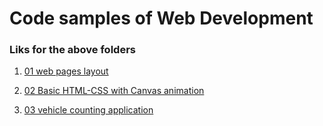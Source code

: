 # Code samples of Web Development

### Liks for the above folders 

1. [01 web pages layout](https://rambabu-patidar.github.io/webDev/01%20web%20pages%20layout/)

2. [02 Basic HTML-CSS with Canvas animation](https://rambabu-patidar.github.io/webDev/02%20Basic%20HTML-CSS%20with%20Canvas%20animation/)

3. [03 vehicle counting application](https://rambabu-patidar.github.io/webDev/03%20vehicle%20counting%20application/)
